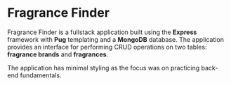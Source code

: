 # Fragrance Finder

Fragrance Finder is a fullstack application built using the **Express** framework with **Pug** templating and a **MongoDB** database. The application provides an interface for performing CRUD operations on two tables: **fragrance brands** and **fragrances**.

The application has minimal styling as the focus was on practicing back-end fundamentals.
